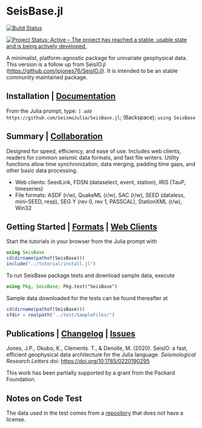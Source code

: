 # SeisBase.jl

[![Build Status](https://github.com/SeismoJulia/SeisBase.jl/actions/workflows/ci.yml/badge.svg)](https://github.com/SeismoJulia/SeisBase.jl/actions/workflows/ci.yml)  

<!-- [![codecov](https://codecov.io/gh/jpjones76/SeisBase.jl/branch/master/graph/badge.svg)](https://codecov.io/gh/jpjones76/SeisBase.jl)[![Coverage Status](https://coveralls.io/repos/github/jpjones76/SeisBase.jl/badge.svg?branch=master)](https://coveralls.io/github/jpjones76/SeisBase.jl?branch=master) [![Documentation Status](https://readthedocs.org/projects/SeisBase/badge/?version=latest)](https://SeisBase.readthedocs.io/en/latest/?badge=latest) -->
[![Project Status: Active – The project has reached a stable, usable state and is being actively developed.](https://www.repostatus.org/badges/latest/active.svg)](https://www.repostatus.org/#active)

A minimalist, platform-agnostic package for univariate geophysical data.
This version is a follow up from SeisIO.jl (https://github.com/jpjones76/SeisIO.jl). It is intended to be an stable community maintained package.

## Installation | [Documentation](https://juliaseismo.github.io/SeisBase.jl/dev/)
From the Julia prompt, type: `] add https://github.com/SeismoJulia/SeisBase.jl`; (Backspace); `using SeisBase`

## Summary | [Collaboration](docs/CONTRIBUTE.md)
Designed for speed, efficiency, and ease of use. Includes web clients, readers for common seismic data formats, and fast file writers. Utility functions allow time synchronization, data merging, padding time gaps, and other basic data processing.

* Web clients: SeedLink, FDSN (dataselect, event, station), IRIS (TauP, timeseries)
* File formats: ASDF (r/w), QuakeML (r/w), SAC (r/w), SEED (dataless, mini-SEED, resp), SEG Y (rev 0, rev 1, PASSCAL), StationXML (r/w), Win32

## Getting Started | [Formats](docs/FORMATS.md) | [Web Clients](docs/WEB.md)
Start the tutorials in your browser from the Julia prompt with

```julia
using SeisBase
cd(dirname(pathof(SeisBase)))
include("../tutorial/install.jl")
```

To run SeisBase package tests and download sample data, execute

```julia
using Pkg, SeisBase; Pkg.test("SeisBase")
```

Sample data downloaded for the tests can be found thereafter at

```julia
cd(dirname(pathof(SeisBase))) 
sfdir = realpath("../test/SampleFiles/")
```

## Publications | [Changelog](docs/CHANGELOG.md) | [Issues](docs/ISSUES.md)
Jones, J.P.,  Okubo, K., Clements. T., \& Denolle, M. (2020). SeisIO: a fast, efficient geophysical data architecture for the Julia language. *Seismological Research Letters* doi: https://doi.org/10.1785/0220190295

This work has been partially supported by a grant from the Packard Foundation.

## Notes on Code Test
The data used in the test comes from a [repository](!https://github.com/jpjones76/SeisBase-TestData) that does not have a license.

